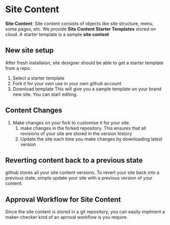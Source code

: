 # Site Content
**Site Content**: Site content consists of objects like site structure, menu, some pages, etc. 
We provide **Site Content Starter Templates** stored on cloud. A starter template is a sample **site content**

## New site setup
After fresh installaion, site designer should be able to get a starter template from a repo.
1. Select a starter template
1. Fork it for your own use in your own github account
1. Download template
This will give you a sample template on your brand new site. You can start editing.

## Content Changes
1. Make changes on your fork to customise it for your site.
    1. make changes in the forked repository. This ensures that all revisions of your site are stored in the version history
    1. Update the site each time you make changes by downloading latest version 

## Reverting content back to a previous state 
github stores all your site content versions. To revert your site back into a previous state, simple update your site with a previous version of your content.   

## Approval Workflow for Site Content
Since the site content is stored in a git repository, you can easily implment a maker-checker kind of an aproval workflow is you require.  


